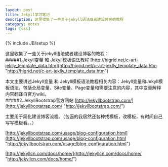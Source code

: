 ```yaml
---
layout: post
title: Jekyll学习笔记
description: 这里收集了一些关于jekyll语法或者建设博客的教程
category: notes
tags: [css]
---
```


{% include JB/setup %}    

这里收集了一些关于jekyll语法或者建设博客的教程：  
#####1.Jekyll变量 和 Jekyll模板语法教程
[http://higrid.net/c-art-jeklly_template_data.htm](http://higrid.net/c-art-jeklly_template_data.htm "http://higrid.net/c-art-jeklly_template_data.htm")

本文主要讲述Jekyll变量 和 Jekyll模板语法教程相关内容：Jekyll变量和Jekyll模板语法，包括全局变量、Site变量、Page变量和需要注意的内容，其中变量解释内容翻译自官方wiki。    
#####2.JekyllBootstrap官方网站
[http://jekyllbootstrap.com/](http://jekyllbootstrap.com/ "http://jekyllbootstrap.com/")   

主要用于简化建设博客流程。（苦逼的我居然还各种找模板，改模板，有时间自己写写模板看。。）

[http://jekyllbootstrap.com/usage/blog-configuration.html](http://jekyllbootstrap.com/usage/blog-configuration.html "http://jekyllbootstrap.com/usage/blog-configuration.html")

[http://jekyllcn.com/docs/home/](http://jekyllcn.com/docs/home/ "http://jekyllcn.com/docs/home/")